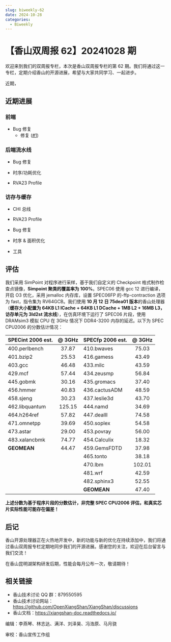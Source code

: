 ```yaml
---
slug: biweekly-62
date: 2024-10-28
categories:
  - Biweekly
---
```


# 【香山双周报 62】20241028 期

欢迎来到我们的双周报专栏，本次是香山双周报专栏的第 62 期。我们将通过这一专栏，定期介绍香山的开源进展，希望与大家共同学习、一起进步。

近期，

<!-- more -->

## 近期进展

### 前端

- Bug 修复
    - 修复 ([#1](https://github.com/OpenXiangShan/XiangShan/pull/1))

### 后端流水线

- Bug 修复

- 时序/功耗优化

- RVA23 Profile

### 访存与缓存

- CHI 总线

- RVA23 Profile

- Bug 修复

- 时序 & 面积优化

- 工具


## 评估

我们采用 SimPoint 对程序进行采样，基于我们自定义的 Checkpoint 格式制作检查点镜像，**Simpoint 聚类的覆盖率为 100%**。SPEC06 使用 gcc 12 进行编译，开启 O3 优化，采用 jemalloc 内存库，设置 SPEC06FP 的-ffp-contraction 选项为 fast，指令集为 RV64GCB。我们使用 **10 月 12 日 75dea01 版本**的香山处理器（**缓存大小配置为 64KB L1 ICache + 64KB L1 DCache + 1MB L2 + 16MB L3，访存单元为 3ld2st 流水线**），在仿真环境下运行了 SPEC06 片段，使用 DRAMsim3 模拟 CPU 在 3GHz 情况下 DDR4-3200 内存的延迟。以下为 SPEC CPU2006 的分数估计情况：

| SPECint 2006 est. | @ 3GHz | SPECfp 2006 est.  | @ 3GHz |
| :---------------- | :----: | :---------------- | :----: |
| 400.perlbench     | 37.87  | 410.bwaves        | 75.03  |
| 401.bzip2         | 25.53  | 416.gamess        | 43.49  |
| 403.gcc           | 46.48  | 433.milc          | 43.59  |
| 429.mcf           | 57.44  | 434.zeusmp        | 56.84  |
| 445.gobmk         | 30.16  | 435.gromacs       | 37.40  |
| 456.hmmer         | 40.83  | 436.cactusADM     | 48.59  |
| 458.sjeng         | 30.23  | 437.leslie3d      | 43.70  |
| 462.libquantum    | 125.15 | 444.namd          | 34.69  |
| 464.h264ref       | 57.82  | 447.dealII        | 74.58  |
| 471.omnetpp       | 39.69  | 450.soplex        | 54.58  |
| 473.astar         | 29.00  | 453.povray        | 56.00  |
| 483.xalancbmk     | 74.77  | 454.Calculix      | 18.32  |
| **GEOMEAN**       | 44.47  | 459.GemsFDTD      | 37.98  |
|                   |        | 465.tonto         | 38.18  |
|                   |        | 470.lbm           | 102.01 |
|                   |        | 481.wrf           | 42.59  |
|                   |        | 482.sphinx3       | 52.55  |
|                   |        | **GEOMEAN**       | 47.40  |

**上述分数为基于程序片段的分数估计，非完整 SPEC CPU2006 评估，和真实芯片实际性能可能存在偏差！**

## 后记

香山开源处理器正在火热地开发中，新的功能与新的优化在持续添加中，我们将通过香山双周报专栏定期地同步我们的开源进展。感谢您的关注，欢迎在后台留言与我们交流！

在香山昆明湖架构研发后期，性能会每月公布一次，敬请期待！

## 相关链接

* 香山技术讨论 QQ 群：879550595
* 香山技术讨论网站：https://github.com/OpenXiangShan/XiangShan/discussions
* 香山文档：https://xiangshan-doc.readthedocs.io/

编辑：李燕琴、林志达、满洋、刘泽昊、冯浩原、马月骁

审校：香山宣传工作组
